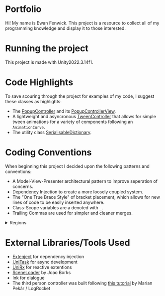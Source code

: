 # Portfolio
Hi! My name is Ewan Fenwick. This project is a resource to collect all of my programming knowledge and display it to those interested.

# Running the project
This project is made with Unity2022.3.14f1.

# Code Highlights
To save scouring through the project for examples of my code, I suggest these classes as highlights:
* The [PopupController](https://github.com/EwanFenwick/Portfolio/blob/master/Assets/Scripts/Popups/PopupController/PopupController.cs) and its [PopupControllerView](https://github.com/EwanFenwick/Portfolio/blob/master/Assets/Scripts/Popups/PopupController/PopupControllerView.cs).
* A lightweight and asyncronous [TweenController](https://github.com/EwanFenwick/Portfolio/blob/master/Assets/Scripts/Tweening/TweenController.cs) that allows for simple tween animations for a variety of components following an ```AnimationCurve```.
* The utility class [SerialisableDictionary](https://github.com/EwanFenwick/Portfolio/blob/master/Assets/Scripts/Utilities/SerialisableDictionary.cs).

# Coding Conventions
When beginning this project I decided upon the following patterns and conventions:
* A Model-View-Presenter architectural pattern to improve seperation of concerns.
* Dependency Injection to create a more loosely coupled system.
* The "One True Brace Style" of bracket placement, which allows for new lines of code to be easily inserted anywhere.
* Class-Scope variables are  a denoted with ```_```.
* Trailing Commas are used for simpler and cleaner merges.

<details>
<summary>Regions</summary>
  
  For organisational purposes I have divided my code into regions that group similar areas. Use of regions in this way is mostly a personal preference, as it allows me to more easily focus on code that is relevent to my current task.
  
  ```
  #region Consts

  #region Editor Variables

  #region Variables

  #region Properties

  Constructor

  #region Lifecycle

  #region Public Methods

  #region Protected Methods

  #region Private Methods
  ```

</details>

# External Libraries/Tools Used
* [Extenject](https://github.com/Mathijs-Bakker/Extenject) for dependency injection
* [UniTask](https://github.com/Cysharp/UniTask) for async development
* [UniRx](https://github.com/neuecc/UniRx) for reactive extentions
* [SceneLoader](https://github.com/mygamedevtools/scene-loader/tree/main) by Joao Borks
* Ink for dialogue
* The third person controller was built following [this tutorial](https://blog.logrocket.com/building-third-person-controller-unity-new-input-system/) by Marian Pekár / LogRocket
